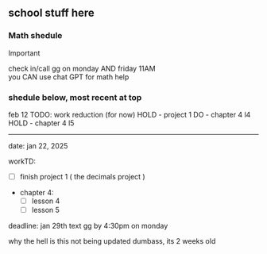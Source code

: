 ## school stuff here





### Math shedule


> [!IMPORTANT]
> check in/call gg on monday AND friday 11AM\
> you CAN use chat GPT for math help


### shedule below, most recent at top 

feb 12 
TODO: work reduction (for now) 
HOLD - project 1
DO - chapter 4 l4
HOLD - chapter 4 l5


---
date: jan 22, 2025

workTD: 
- [ ] finish project 1 ( the decimals project )
- chapter 4:
  - [ ] lesson 4
  - [ ] lesson 5

 deadline: jan 29th 
 text gg by 4:30pm on monday



 why the hell is this not being updated dumbass, its 2 weeks old 
